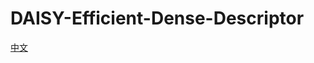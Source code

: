 # DAISY-Efficient-Dense-Descriptor

[中文](https://github.com/KangCai/DAISY-Efficient-Dense-Descriptor/blob/master/README_zh_CN.md)